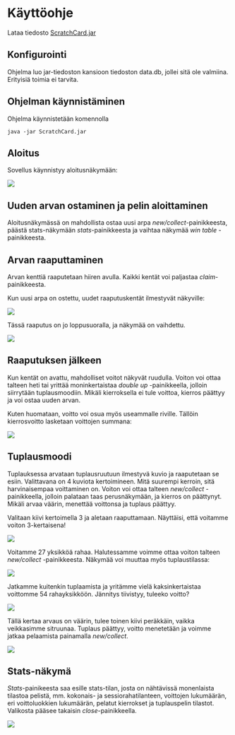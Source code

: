 # Käyttöohje

Lataa tiedosto [ScratchCard.jar](https://github.com/hartzka/ot-harjoitustyo/releases/download/Viikko6/ScratchCard.jar)

## Konfigurointi

Ohjelma luo jar-tiedoston kansioon tiedoston data.db, jollei sitä ole valmiina. Erityisiä toimia ei tarvita.

## Ohjelman käynnistäminen

Ohjelma käynnistetään komennolla 

```
java -jar ScratchCard.jar
```

## Aloitus

Sovellus käynnistyy aloitusnäkymään:

<img src="https://github.com/hartzka/ot-harjoitustyo/blob/master/dokumentaatio/kuvat/Screenshot9.png">

## Uuden arvan ostaminen ja pelin aloittaminen

Aloitusnäkymässä on mahdollista ostaa uusi arpa _new/collect_-painikkeesta, päästä stats-näkymään _stats_-painikkeesta ja vaihtaa näkymää _win table_ -painikkeesta.

## Arvan raaputtaminen

Arvan kenttiä raaputetaan hiiren avulla. Kaikki kentät voi paljastaa _claim_-painikkeesta.

Kun uusi arpa on ostettu, uudet raaputuskentät ilmestyvät näkyville:

<img src="https://github.com/hartzka/ot-harjoitustyo/blob/master/dokumentaatio/kuvat/Screenshot2.png">

Tässä raaputus on jo loppusuoralla, ja näkymää on vaihdettu.

<img src="https://github.com/hartzka/ot-harjoitustyo/blob/master/dokumentaatio/kuvat/Screenshot3.png">

## Raaputuksen jälkeen

Kun kentät on avattu, mahdolliset voitot näkyvät ruudulla. Voiton voi ottaa talteen heti tai yrittää moninkertaistaa _double up_ -painikkeella, jolloin siirrytään tuplausmoodiin. Mikäli kierroksella ei tule voittoa, kierros päättyy ja voi ostaa uuden arvan.

Kuten huomataan, voitto voi osua myös useammalle riville. Tällöin kierrosvoitto lasketaan voittojen summana:

<img src="https://github.com/hartzka/ot-harjoitustyo/blob/master/dokumentaatio/kuvat/Screenshot4.png">

## Tuplausmoodi

Tuplauksessa arvataan tuplausruutuun ilmestyvä kuvio ja raaputetaan se esiin. Valittavana on 4 kuviota kertoimineen. Mitä suurempi kerroin, sitä harvinaisempaa voittaminen on. Voiton voi ottaa talteen _new/collect_ -painikkeella, jolloin palataan taas perusnäkymään, ja kierros on päättynyt. Mikäli arvaa väärin, menettää voittonsa ja tuplaus päättyy.

Valitaan kiivi kertoimella 3 ja aletaan raaputtamaan. Näyttäisi, että voitamme voiton 3-kertaisena!

<img src="https://github.com/hartzka/ot-harjoitustyo/blob/master/dokumentaatio/kuvat/Screenshot5.png">

Voitamme 27 yksikköä rahaa. Halutessamme voimme ottaa voiton talteen _new/collect_ -painikkeesta. Näkymää voi muuttaa myös tuplaustilassa:

<img src="https://github.com/hartzka/ot-harjoitustyo/blob/master/dokumentaatio/kuvat/Screenshot6.png">

Jatkamme kuitenkin tuplaamista ja yritämme vielä kaksinkertaistaa voittomme 54 rahayksikköön. Jännitys tiivistyy, tuleeko voitto? 

<img src="https://github.com/hartzka/ot-harjoitustyo/blob/master/dokumentaatio/kuvat/Screenshot7.png">

Tällä kertaa arvaus on väärin, tulee toinen kiivi peräkkäin, vaikka veikkasimme sitruunaa. Tuplaus päättyy, voitto menetetään ja voimme jatkaa pelaamista painamalla _new/collect_.

<img src="https://github.com/hartzka/ot-harjoitustyo/blob/master/dokumentaatio/kuvat/Screenshot8.png">

## Stats-näkymä

_Stats_-painikeesta saa esille stats-tilan, josta on nähtävissä monenlaista tilastoa pelistä, mm. kokonais- ja sessiorahatilanteen, voittojen lukumäärän, eri voittoluokkien lukumäärän, pelatut kierrokset ja tuplauspelin tilastot. Valikosta pääsee takaisin _close_-painikkeella.

<img src="https://github.com/hartzka/ot-harjoitustyo/blob/master/dokumentaatio/kuvat/Screenshot1.png">
